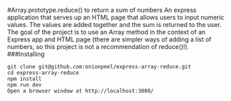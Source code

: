 #Array.prototype.reduce() to return a sum of numbers
An express application that serves up an HTML page that allows users to input numeric values.  The values are added together and the sum is returned to the user.
The goal of the project is to use an Array method in the context of an Express app and HTML page (there are simpler ways of adding a list of numbers, so this project is not a recommendation of reduce()!).
###Installing
```
git clone git@github.com:onionpeel/express-array-reduce.git
cd express-array-reduce
npm install
npm run dev
Open a browser window at http://localhost:3000/
```
